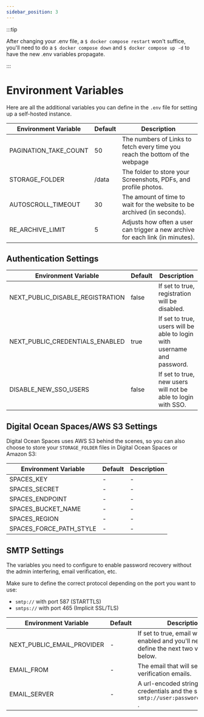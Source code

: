 ```yaml
---
sidebar_position: 3
---
```


:::tip

After changing your .env file, a `$ docker compose restart` won't suffice, you'll need to do a `$ docker compose down` and `$ docker compose up -d` to have the new .env variables propagate.

:::

# Environment Variables

Here are all the additional variables you can define in the `.env` file for setting up a self-hosted instance.

| Environment Variable  | Default | Description                                                                    |
| --------------------- | ------- | ------------------------------------------------------------------------------ |
| PAGINATION_TAKE_COUNT | 50      | The numbers of Links to fetch every time you reach the bottom of the webpage   |
| STORAGE_FOLDER        | /data   | The folder to store your Screenshots, PDFs, and profile photos.                |
| AUTOSCROLL_TIMEOUT    | 30      | The amount of time to wait for the website to be archived (in seconds).        |
| RE_ARCHIVE_LIMIT      | 5       | Adjusts how often a user can trigger a new archive for each link (in minutes). |

## Authentication Settings

| Environment Variable             | Default | Description                                                             |
| -------------------------------- | ------- | ----------------------------------------------------------------------- |
| NEXT_PUBLIC_DISABLE_REGISTRATION | false   | If set to true, registration will be disabled.                          |
| NEXT_PUBLIC_CREDENTIALS_ENABLED  | true    | If set to true, users will be able to login with username and password. |
| DISABLE_NEW_SSO_USERS            | false   | If set to true, new users will not be able to login with SSO.           |

## Digital Ocean Spaces/AWS S3 Settings

Digital Ocean Spaces uses AWS S3 behind the scenes, so you can also choose to store your `STORAGE_FOLDER` files in Digital Ocean Spaces or Amazon S3:

| Environment Variable    | Default | Description |
| ----------------------- | ------- | ----------- |
| SPACES_KEY              | -       | -           |
| SPACES_SECRET           | -       | -           |
| SPACES_ENDPOINT         | -       | -           |
| SPACES_BUCKET_NAME      | -       | -           |
| SPACES_REGION           | -       | -           |
| SPACES_FORCE_PATH_STYLE | -       | -           |

## SMTP Settings

The variables you need to configure to enable password recovery without the admin interfering, email verification, etc.

Make sure to define the correct protocol depending on the port you want to use:
- `smtp://` with port 587 (STARTTLS)
- `smtps://` with port 465 (Implicit SSL/TLS)

| Environment Variable       | Default | Description                                                                                   |
| -------------------------- | ------- | --------------------------------------------------------------------------------------------- |
| NEXT_PUBLIC_EMAIL_PROVIDER | -       | If set to true, email will be enabled and you'll need to define the next two variables below. |
| EMAIL_FROM                 | -       | The email that will send the verification emails.                                             |
| EMAIL_SERVER               | -       | A url-encoded string with your credentials and the smtp server: `smtp://user:password@host:port` .                                         |
